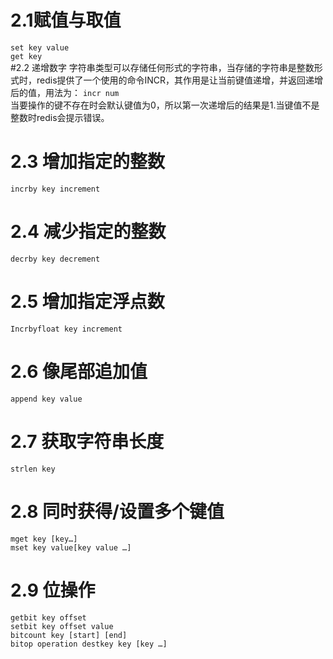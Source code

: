 # 2.1赋值与取值
`set key value`<br/>
`get key`<br/>
#2.2 递增数字
字符串类型可以存储任何形式的字符串，当存储的字符串是整数形式时，redis提供了一个使用的命令INCR，其作用是让当前键值递增，并返回递增后的值，用法为：
`incr num`<br/>
当要操作的键不存在时会默认键值为0，所以第一次递增后的结果是1.当键值不是整数时redis会提示错误。
# 2.3 增加指定的整数
`incrby key increment`<br/>
# 2.4 减少指定的整数
`decrby key decrement`<br/>
# 2.5 增加指定浮点数
`Incrbyfloat key increment`<br/>
# 2.6 像尾部追加值
`append key value`<br/>
# 2.7 获取字符串长度
`strlen key`<br/>
# 2.8 同时获得/设置多个键值
`mget key [key…]`<br/>
`mset key value[key value …]`<br/>
# 2.9 位操作
`getbit key offset`<br/>
`setbit key offset value`<br/>
`bitcount key [start] [end]`<br/>
`bitop operation destkey key [key …]`<br/>
